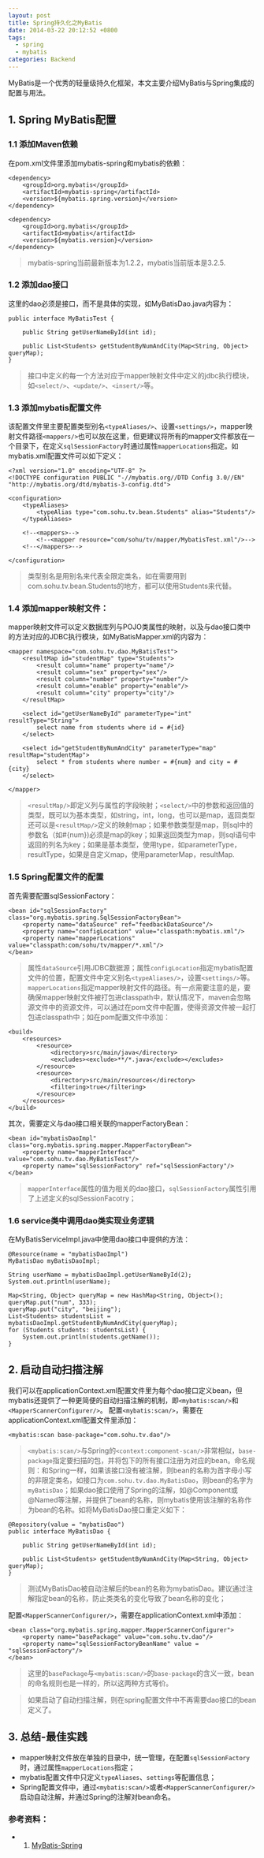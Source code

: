 ```yaml
---
layout: post
title: Spring持久化之MyBatis
date: 2014-03-22 20:12:52 +0800
tags:
  - spring
  - mybatis
categories: Backend
---
```


MyBatis是一个优秀的轻量级持久化框架，本文主要介绍MyBatis与Spring集成的配置与用法。

## 1. Spring MyBatis配置

### 1.1 添加Maven依赖

在pom.xml文件里添加mybatis-spring和mybatis的依赖：

	<dependency>
		<groupId>org.mybatis</groupId>
		<artifactId>mybatis-spring</artifactId>
		<version>${mybatis.spring.version}</version>
	</dependency>

	<dependency>
		<groupId>org.mybatis</groupId>
		<artifactId>mybatis</artifactId>
		<version>${mybatis.version}</version>
	</dependency>

> mybatis-spring当前最新版本为1.2.2，mybatis当前版本是3.2.5.

### 1.2 添加dao接口

这里的dao必须是接口，而不是具体的实现，如MyBatisDao.java内容为：

	public interface MyBatisTest {

		public String getUserNameById(int id);

		public List<Students> getStudentByNumAndCity(Map<String, Object> queryMap);
	}

> 接口中定义的每一个方法对应于mapper映射文件中定义的jdbc执行模块，如`<select/>`、`<update/>`、`<insert/>`等。

### 1.3 添加mybatis配置文件

该配置文件里主要配置类型别名`<typeAliases/>`、设置`<settings/>`，mapper映射文件路径`<mappers/>`也可以放在这里，但更建议将所有的mapper文件都放在一个目录下，在定义`sqlSessionFactory`时通过属性`mapperLocations`指定。如mybatis.xml配置文件可以如下定义：

	<?xml version="1.0" encoding="UTF-8" ?>
	<!DOCTYPE configuration PUBLIC "-//mybatis.org//DTD Config 3.0//EN" "http://mybatis.org/dtd/mybatis-3-config.dtd">

	<configuration>
		<typeAliases>
			<typeAlias type="com.sohu.tv.bean.Students" alias="Students"/>
		</typeAliases>

		<!--<mappers>-->
			<!--<mapper resource="com/sohu/tv/mapper/MybatisTest.xml"/>-->
		<!--</mappers>-->

	</configuration>

> 类型别名是用别名来代表全限定类名，如在需要用到com.sohu.tv.bean.Students的地方，都可以使用Students来代替。

### 1.4 添加mapper映射文件：

mapper映射文件可以定义数据库列与POJO类属性的映射，以及与dao接口类中的方法对应的JDBC执行模块，如MyBatisMapper.xml的内容为：

	<mapper namespace="com.sohu.tv.dao.MyBatisTest">
		<resultMap id="studentMap" type="Students">
			<result column="name" property="name"/>
			<result column="sex" property="sex"/>
			<result column="number" property="number"/>
			<result column="enable" property="enable"/>
			<result column="city" property="city"/>
		</resultMap>

		<select id="getUserNameById" parameterType="int" resultType="String">
			select name from students where id = #{id}
		</select>

		<select id="getStudentByNumAndCity" parameterType="map" resultMap="studentMap">
			select * from students where number = #{num} and city = #{city}
		</select>

	</mapper>

> `<resultMap/>`即定义列与属性的字段映射；`<select/>`中的参数和返回值的类型，既可以为基本类型，如string，int，long，也可以是map，返回类型还可以是`<resultMap/>`定义的映射map；如果参数类型是map，则sql中的参数名（如#{num})必须是map的key；如果返回类型为map，则sql语句中返回的列名为key；如果是基本类型，使用type，如parameterType，resultType，如果是自定义map，使用parameterMap，resultMap.

### 1.5 Spring配置文件的配置

首先需要配置sqlSessionFactory：

    <bean id="sqlSessionFactory" class="org.mybatis.spring.SqlSessionFactoryBean">
        <property name="dataSource" ref="feedbackDataSource"/>
        <property name="configLocation" value="classpath:mybatis.xml"/>
		<property name="mapperLocations" value="classpath:com/sohu/tv/mapper/*.xml"/>
    </bean>

> 属性`dataSource`引用JDBC数据源；属性`configLocation`指定mybatis配置文件的位置，配置文件中定义别名`<typeAliases/>`，设置`<settings/>`等。`mapperLocations`指定mapper映射文件的路径。有一点需要注意的是，要确保mapper映射文件被打包进classpath中，默认情况下，maven会忽略源文件中的资源文件，可以通过在pom文件中配置，使得资源文件被一起打包进classpath中；如在pom配置文件中添加：

    <build>
        <resources>
            <resource>
                <directory>src/main/java</directory>
                <excludes><exclude>**/*.java</exclude></excludes>
            </resource>
            <resource>
                <directory>src/main/resources</directory>
                <filtering>true</filtering>
            </resource>
        </resources>
	</build>

其次，需要定义与dao接口相关联的mapperFactoryBean：

    <bean id="mybatisDaoImpl" class="org.mybatis.spring.mapper.MapperFactoryBean">
        <property name="mapperInterface" value="com.sohu.tv.dao.MyBatisTest"/>
        <property name="sqlSessionFactory" ref="sqlSessionFactory"/>
    </bean>

> `mapperInterface`属性的值为相关的dao接口，`sqlSessionFactory`属性引用了上述定义的sqlSessionFacotry；

### 1.6 service类中调用dao类实现业务逻辑

在MyBatisServiceImpl.java中使用dao接口中提供的方法：

	@Resource(name = "mybatisDaoImpl")
	MyBatisDao myBatisDaoImpl;

	String userName = mybatisDaoImpl.getUserNameById(2);
	System.out.println(userName);

	Map<String, Object> queryMap = new HashMap<String, Object>();
	queryMap.put("num", 333);
	queryMap.put("city", "beijing");
	List<Students> studentsList = mybatisDaoImpl.getStudentByNumAndCity(queryMap);
	for (Students students: studentsList) {
		System.out.println(students.getName());
	}

## 2. 启动自动扫描注解

我们可以在applicationContext.xml配置文件里为每个dao接口定义bean，但mybatis还提供了一种更简便的自动扫描注解的机制，即`<mybatis:scan/>`和`<MapperScannerConfigurer/>`。
配置`<mybatis:scan/>`，需要在applicationContext.xml配置文件里添加：

	<mybatis:scan base-package="com.sohu.tv.dao"/>

> `<mybatis:scan/>`与Spring的`<context:component-scan/>`非常相似，`base-package`指定要扫描的包，并将包下的所有接口注册为对应的bean。命名规则：和Spring一样，如果该接口没有被注解，则bean的名称为首字母小写的非限定类名，如接口为`com.sohu.tv.dao.MyBatisDao`，则bean的名字为`myBatisDao`；如果dao接口使用了Spring的注解，如@Component或@Named等注解，并提供了bean的名称，则mybatis使用该注解的名称作为bean的名称。如将MyBatisDao接口重定义如下：

	@Repository(value = "mybatisDao")
	public interface MyBatisDao {

		public String getUserNameById(int id);

		public List<Students> getStudentByNumAndCity(Map<String, Object> queryMap);
	}

> 测试MyBatisDao被自动注解后的bean的名称为mybatisDao。建议通过注解指定bean的名称，防止类类名的变化导致了bean名称的变化；

配置`<MapperScannerConfigurer/>`，需要在applicationContext.xml中添加：

	<bean class="org.mybatis.spring.mapper.MapperScannerConfigurer">
        <property name="basePackage" value="com.sohu.tv.dao"/>
        <property name="sqlSessionFactoryBeanName" value = "sqlSessionFactory"/>
    </bean>

>这里的`basePackage`与`<mybatis:scan/>`的`base-package`的含义一致，bean的命名规则也是一样的，所以这两种方式等价。

> 如果启动了自动扫描注解，则在spring配置文件中不再需要dao接口的bean定义了。

## 3. 总结-最佳实践

+ mapper映射文件放在单独的目录中，统一管理，在配置`sqlSessionFactory`时，通过属性`mapperLocations`指定；
+ mybatis配置文件中只定义`typeAliases`、`settings`等配置信息；
+ Spring配置文件中，通过`<mybatis:scan/>`或者`<MapperScannerConfigurer/>`启动自动注解，并通过Spring的注解对bean命名。

### 参考资料：

+ 1. [MyBatis-Spring](http://mybatis.github.io/spring/index.html)
